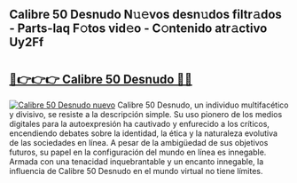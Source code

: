 ## Calibre 50 Desnudo N𝚞𝚎vos desn𝚞dos filtr𝚊dos - Parts-laq F𝚘tos vid𝚎o - C𝚘ntenido atr𝚊ctivo Uy2Ff

# <h2><a href="http://mb92842.tromn.icu/?c=Calibre+50+Desnudo">🔗👉👉👉 Calibre 50 Desnudo 🔗🔗</a></h2>

[![Calibre 50 Desnudo nuevo](https://i.imgur.com/pEAQMta.gif)](http://mb92842.tromn.icu/?c=Calibre+50+Desnudo)
Calibre 50 Desnudo, un individuo multifacético y divisivo, se resiste a la descripción simple. Su uso pionero de los medios digitales para la autoexpresión ha cautivado y enfurecido a los críticos, encendiendo debates sobre la identidad, la ética y la naturaleza evolutiva de las sociedades en línea. A pesar de la ambigüedad de sus objetivos futuros, su papel en la configuración del mundo en línea es innegable. Armada con una tenacidad inquebrantable y un encanto innegable, la influencia de Calibre 50 Desnudo en el mundo virtual no tiene límites.
